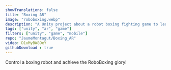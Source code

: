 ```yaml
---
showTranslations: false
title: "Boxing AR"
image: "roboboxing.webp"
description: "A Unity project about a robot boxing fighting game to learn about Augmented Reality"
tags: ["unity", "ar", "game"]
filters: ["unity", "game", "mobile"]
repo: "JaumeMontagut/Boxing_AR"
video: D1uMyBW8OeY
githubDownload : true
---
```

Control a boxing robot and achieve the RoboBoxing glory!